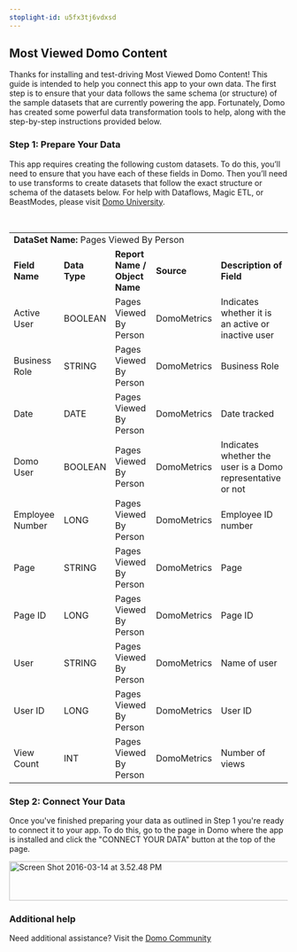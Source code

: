 ```yaml
---
stoplight-id: u5fx3tj6vdxsd
---
```


<div class="col-md-12 content-panel">
                <h2>Most Viewed Domo Content</h2>
                <p></p><p>Thanks for installing and test-driving <span id="title">Most Viewed Domo Content</span>! This guide is intended to help you connect this app to your own data. The first step is to ensure that your data follows the same schema (or structure) of the sample datasets that are currently powering the app. Fortunately, Domo has created some powerful data transformation tools to help, along with the step-by-step instructions provided below.</p>
<div id="Step%201:%20Identify%20Required%20Data%20Fields" class="doc-row">
<h3 class="doc-row-title">Step 1: Prepare Your Data</h3>
<div class="small-pad-bottom">
<p>This app requires creating the following custom datasets. To do this, you’ll need to ensure that you have each of these fields in Domo. Then you’ll need to use transforms to create datasets that follow the exact structure or schema of the datasets below. For help with Dataflows, Magic ETL, or BeastModes, please visit <a href="https://university.domo.com/" target="_blank">Domo University</a>.</p>
</div>
<br>
<div id="custom-data-container">
<p><!--tr>


<td colspan="6"></td>


</tr-->
</p><table id="Pages-Viewed-By-Person">
<tbody>
<tr>
<td colspan="6"><strong>DataSet Name:</strong> <span class="value">Pages Viewed By Person</span></td>
</tr>
<tr>
<td><strong>Field Name</strong></td>
<td><strong>Data Type</strong></td>
<td><strong>Report Name / Object Name</strong></td>
<td><strong>Source </strong></td>
<td colspan="2"><strong>Description of Field</strong></td>
</tr>
<tr>
<td>Active User</td>
<td>BOOLEAN</td>
<td>Pages Viewed By Person</td>
<td>
<p class="p1"><span class="s1">DomoMetrics</span></p>
</td>
<td colspan="2">Indicates whether it is an active or inactive user</td>
</tr>
<tr>
<td>Business Role</td>
<td>STRING</td>
<td>Pages Viewed By Person</td>
<td>
<p class="p1"><span class="s1">DomoMetrics</span></p>
</td>
<td colspan="2">Business Role</td>
</tr>
<tr>
<td>Date</td>
<td>DATE</td>
<td>Pages Viewed By Person</td>
<td>
<p class="p1"><span class="s1">DomoMetrics</span></p>
</td>
<td colspan="2">Date tracked</td>
</tr>
<tr>
<td>Domo User</td>
<td>BOOLEAN</td>
<td>Pages Viewed By Person</td>
<td>
<p class="p1"><span class="s1">DomoMetrics</span></p>
</td>
<td colspan="2">Indicates whether the user is a Domo representative or not</td>
</tr>
<tr>
<td>Employee Number</td>
<td>LONG</td>
<td>Pages Viewed By Person</td>
<td>
<p class="p1"><span class="s1">DomoMetrics</span></p>
</td>
<td colspan="2">Employee ID number</td>
</tr>
<tr>
<td>Page</td>
<td>STRING</td>
<td>Pages Viewed By Person</td>
<td>
<p class="p1"><span class="s1">DomoMetrics</span></p>
</td>
<td colspan="2">Page</td>
</tr>
<tr>
<td>Page ID</td>
<td>LONG</td>
<td>Pages Viewed By Person</td>
<td>
<p class="p1"><span class="s1">DomoMetrics</span></p>
</td>
<td colspan="2">Page ID</td>
</tr>
<tr>
<td>User</td>
<td>STRING</td>
<td>Pages Viewed By Person</td>
<td>
<p class="p1"><span class="s1">DomoMetrics</span></p>
</td>
<td colspan="2">Name of user</td>
</tr>
<tr>
<td>User ID</td>
<td>LONG</td>
<td>Pages Viewed By Person</td>
<td>
<p class="p1"><span class="s1">DomoMetrics</span></p>
</td>
<td colspan="2">User ID</td>
</tr>
<tr>
<td>View Count</td>
<td>INT</td>
<td>Pages Viewed By Person</td>
<td>
<p class="p1"><span class="s1">DomoMetrics</span></p>
</td>
<td colspan="2">Number of views</td>
</tr>
</tbody>
</table>
<div class="doc-row medium-pad-top">
                <h3 class="doc-row-title">Step 2: Connect Your Data</h3>
                <div class="small-pad-bottom">
                    <p>Once you've finished preparing your data as outlined in Step 1 you're ready to connect it to your app. To do this, go to the page in Domo where the app is installed and click the "CONNECT YOUR DATA" button at the top of the page.</p>
                    <p class="small-pad">
                    <img class="alignnone size-full wp-image-1207" src="https://s3.amazonaws.com/development.domo.com/wp-content/uploads/2016/03/14155707/Screen-Shot-2016-03-14-at-3.52.48-PM1.png" alt="Screen Shot 2016-03-14 at 3.52.48 PM" width="1158" height="71">
                    </p>
                    <div id="ooyalaplayer-IyYTc1MjE61NwLdtrxXvZuhH-dSGbWnR" class="ooyalaplayer"></div>
                    <script>
                        OO.ready(function() {
                            OO.Player.create("ooyalaplayer-IyYTc1MjE61NwLdtrxXvZuhH-dSGbWnR", "IyYTc1MjE61NwLdtrxXvZuhH-dSGbWnR", {
                                height: 380
                            });
                        });
                    </script>
                </div>
                <h3 class="doc-row-title">Additional help</h3>
                <div class="small-pad-bottom">
                    <p>Need additional assistance? Visit the <a href="https://dojo.domo.com">Domo Community</a></p>
                </div>
            </div>
</div>
</div>
<p></p>            </div>